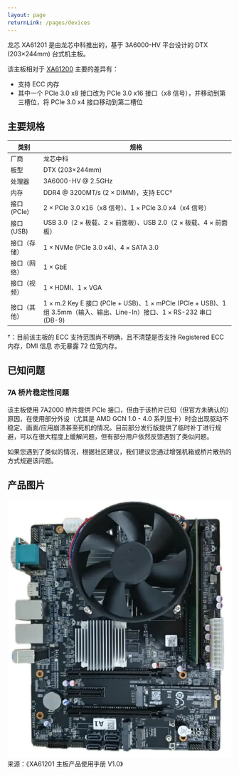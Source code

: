 ```yaml
---
layout: page
returnLink: /pages/devices
---
```


<ChildHeader>
<template #pageTitle>产品规格数据库</template>
<template #pageSubTitle>龙芯 XA61201</template>
</ChildHeader>

<div class="body_content">

龙芯 XA61201 是由龙芯中科推出的，基于 3A6000-HV 平台设计的 DTX (203×244mm) 台式机主板。

该主板相对于 [XA61200](/pages/devices/loongson-xa61200) 主要的差异有：

- 支持 ECC 内存
- 其中一个 PCIe 3.0 x8 接口改为 PCIe 3.0 x16 接口（x8 信号），并移动到第三槽位，将 PCIe 3.0 x4 接口移动到第二槽位

## 主要规格

| 类别 | 规格 |
|------|------|
| 厂商 | 龙芯中科 |
| 板型 | DTX (203×244mm) |
| 处理器 | 3A6000-HV @ 2.5GHz |
| 内存 | DDR4 @ 3200MT/s (2 × DIMM)，支持 ECC† |
| 接口 (PCIe) | 2 × PCIe 3.0 x16（x8 信号）、1 × PCIe 3.0 x4（x4 信号）|
| 接口 (USB)  | USB 3.0（2 × 板载、2 × 前面板）、USB 2.0（2 × 板载、4 × 前面板） |
| 接口（存储）| 1 × NVMe (PCIe 3.0 x4)、4 × SATA 3.0 |
| 接口（网络） | 1 × GbE |
| 接口（视频） | 1 × HDMI、1 × VGA |
| 接口（其他） | 1 × m.2 Key E 接口 (PCIe + USB)、1 × mPCIe (PCIe + USB)、1 组 3.5mm（输入、输出、Line-In）接口、1 × RS-232 串口 (DB-9) |

†：目前该主板的 ECC 支持范围尚不明确，且不清楚是否支持 Registered ECC 内存，DMI 信息 亦无暴露 72 位宽内存。

## 已知问题

### 7A 桥片稳定性问题

该主板使用 7A2000 桥片提供 PCIe 接口，但由于该桥片已知（但官方未确认的）原因，在使用部分外设（尤其是 AMD GCN 1.0 - 4.0 系列显卡）时会出现驱动不稳定、画面/应用崩溃甚至死机的情况。目前部分发行版提供了临时补丁进行规避，可以在很大程度上缓解问题，但有部分用户依然反馈遇到了类似问题。

如果您遇到了类似的情况，根据社区建议，我们建议您通过增强机箱或桥片散热的方式规避该问题。

## 产品图片

[![](/public/images/devices/loongson-xa61201.thumbnail.webp)](/public/images/devices/loongson-xa61201.webp)
来源：《XA61201 主板产品使用手册 V1.0》

</div>

<ChildFooter />

<script setup>
import ChildHeader from '/components/ChildHeader.vue'
import ChildFooter from '/components/ChildFooter.vue'
</script>